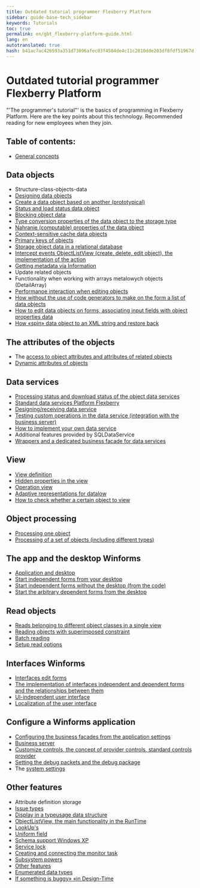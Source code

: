 ```yaml
---
title: Outdated tutorial programmer Flexberry Platform
sidebar: guide-base-tech_sidebar
keywords: Tutorials
toc: true
permalink: en/gbt_flexberry-platform-guide.html
lang: en
autotranslated: true
hash: b41ac7ac426593a351d73096afec03f4504de4c11c2810dde203df8fdf51967d
---
```


# Outdated tutorial programmer Flexberry Platform

"'The programmer's tutorial"' is the basics of programming in Flexberry Platform. Here are the key points about this technology. Recommended reading for new employees when they join.

## Table of contents:
* [General concepts](general-concepts.html)
## Data objects
* Structure-class-objects-data
* [Designing data objects](construction--data-objects.html)
* [Create a data object based on another (prototypical)](data-object-prototype.html)
* [Status and load status data object](fo_object-status.html)
* [Blocking object data](blocking-object-data.html)
* [Type conversion properties of the data object to the storage type](fo_convert-type-property.html)
* [Nahranie (computable) properties of the data object](fo_not-stored-attributes.html)
* [Context-sensitive cache data objects](context--sensitive--cache--data--objects.html)
* [Primary keys of objects](fo_primary-keys-objects.html)
* [Storage object data in a relational database](fo_storing-data-objects.html)
* [Intercept events ObjectListView (create, delete, edit object), the implementation of the action](interception-events--object-list-view.html)
* [Getting metadata via Information](fo_methods-class-information.html)
* Update related objects
* Functionality when working with arrays metalowych objects (DetailArray)
* [Performanoe interaction when editing objects](interaction-between-forms-when-editing-objects.html)
* [How without the use of code generators to make on the form a list of data objects](make-a-list-of-data-objects-without-generators.html)
* [How to edit data objects on forms, associating input fields with object properties data ](edit--data-objects-on--forms.html)
* [How «spin» data object to an XML string and restore back](aggregating-function.html)
## The attributes of the objects
* The [access to object attributes and attributes of related objects](fo_own-object-attributes.html)
* [Dynamic attributes of objects](dynamic-properties.html)
## Data services
* [Processing status and download status of the object data services](fo_processing-status-condition-load.html)
* [Standard data services Platform Flexberry](standard-data-services.html)
* [Designing/receiving data service](fo_construction-ds.html)
* [Testing custom operations in the data service (integration with the business server)](fo_user-operations-dataservice.html)
* [How to implement your own data service](implement-a-custom--data-service.html)
* Additional features provided by SQLDataService
* [Wrappers and a dedicated business facade for data services](wraps-and-specialized-business-facade-for-data-services.html)
## View
* [View definition](fd_view-definition.html)
* [Hidden properties in the view](hidden--properties--in--view.html)
* [Operation view](view--operations.html)
* [Adaptive representations for datalow](adaptive-views-for-details.html)
* [How to check whether a certain object to view](test-object-for-viewing.html)
## Object processing
* [Processing one object](processing-one-object.html)
* [Processing of a set of objects (including different types)](fo_processing-multiple-objects.html)
## The app and the desktop Winforms
* [Application and desktop](app-desktop.html)
* [Start independent forms from your desktop](running-independent-forms-from-the-desktop.html)
* [Start independent forms without the desktop (from the code)](running-independent-forms-without-desktop.html)
* [Start the arbitrary dependent forms from the desktop](running-any-dependent-forms-from-the-desktop.html)
## Read objects
* [Reads belonging to different object classes in a single view](reading-several-types-objects.html)
* [Reading objects with superimposed constraint](Чтение-объектов-с-наложенным-ограничением.html)
* [Batch reading](fo_reading-portion.html)
* [Setup read options ](fo_loading-customization-struct.html)
## Interfaces Winforms
* [Interfaces edit forms](interfaces--edit-forms.html)
* [The implementation of interfaces independent and dependent forms and the relationships between them](implementation-interfaces-independent-and-dependent-forms-and-relationship-between-them.html)
* [UI-independent user interface](u-i-independent-user-interface.html)
* [Localization of the user interface](localization--u-i.html)
## Configure a Winforms application

* [Configuring the business facades from the application settings ](configuring-business-facades-of-application-settings.html)
* [Business server](fo_business-server.html)
* [Customize controls, the concept of provider controls, standard controls provider](control-provider-winforms.html)
* [Setting the debug packets and the debug package](visual-studio-design-packages.html)
* The [system settings](setting-manager.html)
## Other features
* Attribute definition storage
* [Issue types](fo_type-usage-problem.html)
* [Display in a typeusage data structure](fo_type-usage.html)
* [ObjectListView, the main functionality in the RunTime](object-list-view-basic-functionality-in--run-time.html)
* [LookUp's](fa_lookup-overview.html)
* [Uniform field ](Универсальная-форма-редактирования.html)
* [Schema support Windows XP](support-schemes--windows--x-p.html)
* [Service lock](lock-service.html)
* [Creating and connecting the monitor task](fo_creating-connection-bt-monitor.html)
* [Subsystem powers](efs_right-manager-module.html)
* [Other features](class-image.html)
* [Enumerated data types](fd_enumerations.html)
* [If something is buggy» «in Design-Time](design--time--errors.html)



